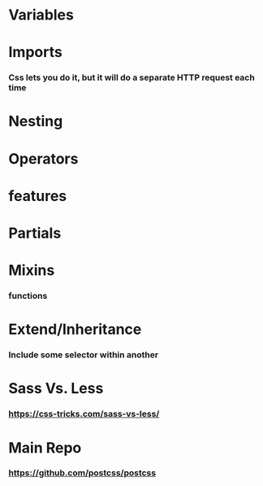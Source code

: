 # Variables

# Imports

### Css lets you do it, but it will do a separate HTTP request each time
# Nesting

# Operators

# features

# Partials

# Mixins

### functions
# Extend/Inheritance

### Include some selector within another
# Sass Vs. Less
### https://css-tricks.com/sass-vs-less/
# Main Repo
### https://github.com/postcss/postcss
